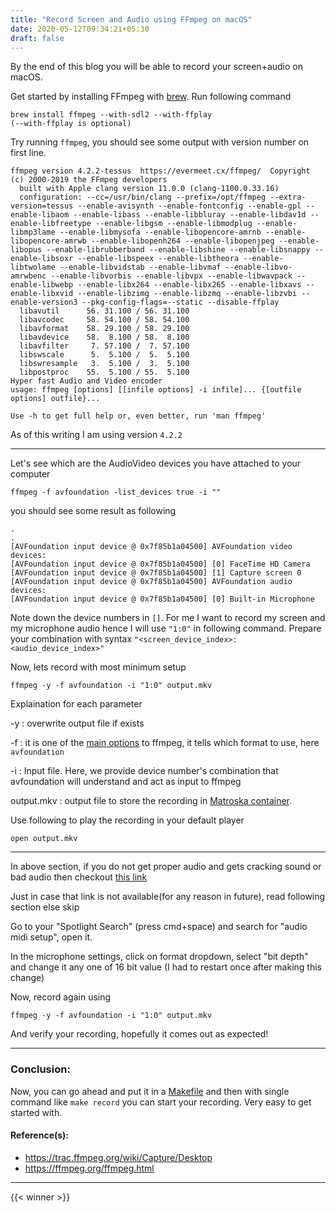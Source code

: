 ```yaml
---
title: "Record Screen and Audio using FFmpeg on macOS"
date: 2020-05-12T09:34:21+05:30
draft: false
---
```


By the end of this blog you will be able to record your screen+audio on macOS.


Get started by installing FFmpeg with [brew](https://formulae.brew.sh/formula/ffmpeg). Run following command

```
brew install ffmpeg --with-sdl2 --with-ffplay
(--with-ffplay is optional)
```

Try running `ffmpeg`, you should see some output with version number on first line.
```
ffmpeg version 4.2.2-tessus  https://evermeet.cx/ffmpeg/  Copyright (c) 2000-2019 the FFmpeg developers
  built with Apple clang version 11.0.0 (clang-1100.0.33.16)
  configuration: --cc=/usr/bin/clang --prefix=/opt/ffmpeg --extra-version=tessus --enable-avisynth --enable-fontconfig --enable-gpl --enable-libaom --enable-libass --enable-libbluray --enable-libdav1d --enable-libfreetype --enable-libgsm --enable-libmodplug --enable-libmp3lame --enable-libmysofa --enable-libopencore-amrnb --enable-libopencore-amrwb --enable-libopenh264 --enable-libopenjpeg --enable-libopus --enable-librubberband --enable-libshine --enable-libsnappy --enable-libsoxr --enable-libspeex --enable-libtheora --enable-libtwolame --enable-libvidstab --enable-libvmaf --enable-libvo-amrwbenc --enable-libvorbis --enable-libvpx --enable-libwavpack --enable-libwebp --enable-libx264 --enable-libx265 --enable-libxavs --enable-libxvid --enable-libzimg --enable-libzmq --enable-libzvbi --enable-version3 --pkg-config-flags=--static --disable-ffplay
  libavutil      56. 31.100 / 56. 31.100
  libavcodec     58. 54.100 / 58. 54.100
  libavformat    58. 29.100 / 58. 29.100
  libavdevice    58.  8.100 / 58.  8.100
  libavfilter     7. 57.100 /  7. 57.100
  libswscale      5.  5.100 /  5.  5.100
  libswresample   3.  5.100 /  3.  5.100
  libpostproc    55.  5.100 / 55.  5.100
Hyper fast Audio and Video encoder
usage: ffmpeg [options] [[infile options] -i infile]... {[outfile options] outfile}...

Use -h to get full help or, even better, run 'man ffmpeg'
```
As of this writing I am using version `4.2.2`

---

Let's see which are the AudioVideo devices you have attached to your computer
```
ffmpeg -f avfoundation -list_devices true -i ""
```
you should see some result as following
```
.
.
[AVFoundation input device @ 0x7f85b1a04500] AVFoundation video devices:
[AVFoundation input device @ 0x7f85b1a04500] [0] FaceTime HD Camera
[AVFoundation input device @ 0x7f85b1a04500] [1] Capture screen 0
[AVFoundation input device @ 0x7f85b1a04500] AVFoundation audio devices:
[AVFoundation input device @ 0x7f85b1a04500] [0] Built-in Microphone
```
Note down the device numbers in `[]`. For me I want to record my screen and my microphone audio hence I will use `"1:0"` in following command.
Prepare your combination with syntax `"<screen_device_index>:<audio_device_index>"`


Now, lets record with most minimum setup
```
ffmpeg -y -f avfoundation -i "1:0" output.mkv
```
Explaination for each parameter

-y : overwrite output file if exists

-f : it is one of the [main options](https://ffmpeg.org/ffmpeg.html#toc-Main-options) to ffmpeg, it tells which format to use, here `avfoundation`

-i : Input file. Here, we provide device number's combination that avfoundation will understand and act as input to ffmpeg

output.mkv : output file to store the recording in [Matroska container](https://www.matroska.org/technical/whatis/index.html).


Use following to play the recording in your default player
```
open output.mkv
```
---
In above section, if you do not get proper audio and gets cracking sound or bad audio then checkout [this link](https://stackoverflow.com/questions/35590500/ffmpeg-record-output-audio-for-mac)

Just in case that link is not available(for any reason in future), read following section else skip


Go to your "Spotlight Search" (press cmd+space) and search for "audio midi setup", open it.

In the microphone settings, click on format dropdown, select "bit depth" and change it any one of 16 bit value
(I had to restart once after making this change)

Now, record again using 
```
ffmpeg -y -f avfoundation -i "1:0" output.mkv
```
And verify your recording, hopefully it comes out as expected!

---
### Conclusion:
Now, you can go ahead and put it in a [Makefile](https://www.gnu.org/software/make/manual/make.html) and then with single command like `make record` you can start your recording. Very easy to get started with.



#### Reference(s):
- https://trac.ffmpeg.org/wiki/Capture/Desktop
- https://ffmpeg.org/ffmpeg.html

---




{{< winner >}}
